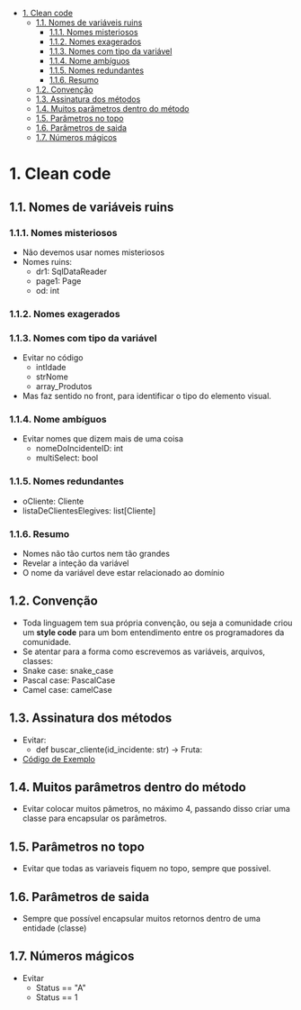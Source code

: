 - [1. Clean code](#1-clean-code)
  - [1.1. Nomes de variáveis ruins](#11-nomes-de-variáveis-ruins)
    - [1.1.1. Nomes misteriosos](#111-nomes-misteriosos)
    - [1.1.2. Nomes exagerados](#112-nomes-exagerados)
    - [1.1.3. Nomes com tipo da variável](#113-nomes-com-tipo-da-variável)
    - [1.1.4. Nome ambíguos](#114-nome-ambíguos)
    - [1.1.5. Nomes redundantes](#115-nomes-redundantes)
    - [1.1.6. Resumo](#116-resumo)
  - [1.2. Convenção](#12-convenção)
  - [1.3. Assinatura dos métodos](#13-assinatura-dos-métodos)
  - [1.4. Muitos parâmetros dentro do método](#14-muitos-parâmetros-dentro-do-método)
  - [1.5. Parâmetros no topo](#15-parâmetros-no-topo)
  - [1.6. Parâmetros de saida](#16-parâmetros-de-saida)
  - [1.7. Números mágicos](#17-números-mágicos)


# 1. Clean code

## 1.1. Nomes de variáveis ruins

### 1.1.1. Nomes misteriosos

- Não devemos usar nomes misteriosos
- Nomes ruins:
  - dr1: SqlDataReader
  - page1: Page
  - od: int

### 1.1.2. Nomes exagerados

### 1.1.3. Nomes com tipo da variável

- Evitar no código
  - intIdade
  - strNome
  - array_Produtos
- Mas faz sentido no front, para identificar o tipo do elemento visual.

### 1.1.4. Nome ambíguos

- Evitar nomes que dizem mais de uma coisa
  - nomeDoIncidenteID: int
  - multiSelect: bool

### 1.1.5. Nomes redundantes

  - oCliente: Cliente
  - listaDeClientesElegives: list[Cliente]

### 1.1.6. Resumo

- Nomes não tão curtos nem tão grandes
- Revelar a inteção da variável
- O nome da variável deve estar relacionado ao domínio

## 1.2. Convenção

- Toda linguagem tem sua própria convenção, ou seja a comunidade criou um **style code** para um bom entendimento entre os programadores da comunidade.
- Se atentar para a forma como escrevemos as variáveis, arquivos, classes:
- Snake case: snake_case
- Pascal case: PascalCase
- Camel case: camelCase

## 1.3. Assinatura dos métodos

- Evitar:
  - def buscar_cliente(id_incidente: str) -> Fruta:
- [Código de Exemplo](AssinaturaRuim/)

## 1.4. Muitos parâmetros dentro do método

- Evitar colocar muitos pâmetros, no máximo 4, passando disso criar uma classe para encapsular os parâmetros.

## 1.5. Parâmetros no topo

- Evitar que todas as variaveis fiquem no topo, sempre que possivel.

## 1.6. Parâmetros de saida

- Sempre que possível encapsular muitos retornos dentro de uma entidade (classe)

## 1.7. Números mágicos

- Evitar
  - Status == "A"
  - Status == 1
